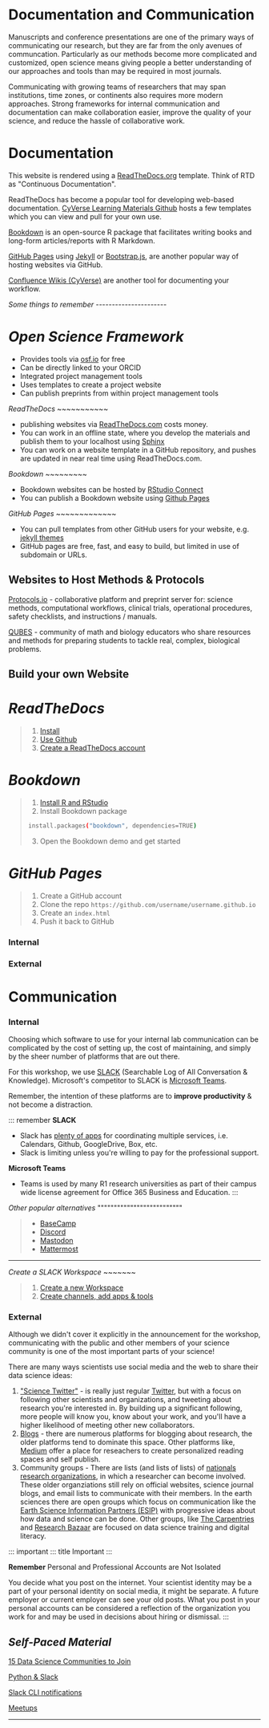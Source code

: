 # Documentation and Communication

Manuscripts and conference presentations are one of the primary ways of
communicating our research, but they are far from the only avenues of
communcation. Particularly as our methods become more complicated and
customized, open science means giving people a better understanding of
our approaches and tools than may be required in most journals.

Communicating with growing teams of researchers that may span
institutions, time zones, or continents also requires more modern
approaches. Strong frameworks for internal communication and
documentation can make collaboration easier, improve the quality of your
science, and reduce the hassle of collaborative work.

# Documentation

This website is rendered using a
[ReadTheDocs.org](https://readthedocs.org/) template. Think of RTD as
\"Continuous Documentation\".

ReadTheDocs has become a popular tool for developing web-based
documentation. [CyVerse Learning Materials
Github](https://github.com/CyVerse-learning-materials) hosts a few
templates which you can view and pull for your own use.

[Bookdown](https://bookdown.org/) is an open-source R package that
facilitates writing books and long-form articles/reports with R
Markdown.

[GitHub Pages](https://pages.github.com/) using
[Jekyll](https://jekyllrb.com/) or
[Bootstrap.js](https://getbootstrap.com/), are another popular way of
hosting websites via GitHub.

[Confluence Wikis (CyVerse)](https://wiki.cyverse.org) are another tool
for documenting your workflow.

*Some things to remember* \-\-\-\-\-\-\-\-\-\-\-\-\-\-\-\-\-\-\-\-\--

# *Open Science Framework*

-   Provides tools via [osf.io](https://osf.io/) for free
-   Can be directly linked to your ORCID
-   Integrated project management tools
-   Uses templates to create a project website
-   Can publish preprints from within project management tools

*ReadTheDocs* \~\~\~\~\~\~\~\~\~\~\~

-   publishing websites via
    [ReadTheDocs.com](https://readthedocs.com/dashboard/) costs money.
-   You can work in an offline state, where you develop the materials
    and publish them to your localhost using
    [Sphinx](https://docs.readthedocs.io/en/stable/intro/getting-started-with-sphinx.html)
-   You can work on a website template in a GitHub repository, and
    pushes are updated in near real time using ReadTheDocs.com.

*Bookdown* \~\~\~\~\~\~\~\~\~

-   Bookdown websites can be hosted by [RStudio
    Connect](https://www.rstudio.com/products/connect/)
-   You can publish a Bookdown website using [Github
    Pages](https://github.blog/2016-08-17-simpler-github-pages-publishing/)

*GitHub Pages* \~\~\~\~\~\~\~\~\~\~\~\~\~

-   You can pull templates from other GitHub users for your website,
    e.g. [jekyll themes](http://themes.jekyllrc.org/)
-   GitHub pages are free, fast, and easy to build, but limited in use
    of subdomain or URLs.

## **Websites to Host Methods & Protocols**

[Protocols.io](https://www.protocols.io/) - collaborative platform and
preprint server for: science methods, computational workflows, clinical
trials, operational procedures, safety checklists, and instructions /
manuals.

[QUBES](https://qubeshub.org/) - community of math and biology educators
who share resources and methods for preparing students to tackle real,
complex, biological problems.

## **Build your own Website**

# *ReadTheDocs*

> 1.  [Install](https://docs.readthedocs.io/en/stable/install.html)
> 2.  [Use Github](https://github.com/rtfd/readthedocs.org)
> 3.  [Create a ReadTheDocs
>     account](https://readthedocs.org/accounts/signup/)

# *Bookdown*

> 1.  [Install R and
>     RStudio](https://www.rstudio.com/products/rstudio/download/)
> 2.  Install Bookdown package
>
> ``` bash
> install.packages("bookdown", dependencies=TRUE)
> ```
>
> 3.  Open the Bookdown demo and get started

# *GitHub Pages*

> 1.  Create a GitHub account
> 2.  Clone the repo `https://github.com/username/username.github.io`
> 3.  Create an `index.html`
> 4.  Push it back to GitHub

### Internal

### External

# Communication

### Internal

Choosing which software to use for your internal lab communication can
be complicated by the cost of setting up, the cost of maintaining, and
simply by the sheer number of platforms that are out there.

For this workshop, we use [SLACK](https://slack.com/) (Searchable Log of
All Conversation & Knowledge). Microsoft\'s competitor to SLACK is
[Microsoft Teams](https://teams.microsoft.com/start).

Remember, the intention of these platforms are to **improve
productivity** & not become a distraction.

::: remember
**SLACK**

-   Slack has [plenty of apps](https://slack.com/apps) for coordinating
    multiple services, i.e. Calendars, Github, GoogleDrive, Box, etc.
-   Slack is limiting unless you\'re willing to pay for the professional
    support.

**Microsoft Teams**

-   Teams is used by many R1 research universities as part of their
    campus wide license agreement for Office 365 Business and Education.
:::

*Other popular alternatives*
\"\"\"\"\"\"\"\"\"\"\"\"\"\"\"\"\"\"\"\"\"\"\"\"\"\"

> -   [BaseCamp](https://basecamp.com/)
> -   [Discord](https://discordapp.com/)
> -   [Mastodon](https://joinmastodon.org/)
> -   [Mattermost](https://mattermost.com/)

------------------------------------------------------------------------

*Create a SLACK Workspace* \~\~\~\~\~\~\~

> 1.  [Create a new
>     Workspace](https://get.slack.help/hc/en-us/articles/206845317-Create-a-Slack-workspace)
> 2.  [Create channels, add apps &
>     tools](https://get.slack.help/hc/en-us/articles/217626298-tips-for-team-creators-and-admins)

### External

Although we didn\'t cover it explicitly in the announcement for the
workshop, communicating with the public and other members of your
science community is one of the most important parts of your science!

There are many ways scientists use social media and the web to share
their data science ideas:

1.  [\"Science
    Twitter\"](https://www.sciencemag.org/news/2018/08/scientists-do-you-want-succeed-twitter-here-s-how-many-followers-you-need) -
    is really just regular
    [Twitter](https://twitter.com/hashtag/science?lang=en), but with a
    focus on following other scientists and organizations, and tweeting
    about research you\'re interested in. By building up a significant
    following, more people will know you, know about your work, and
    you\'ll have a higher likelihood of meeting other new collaborators.
2.  [Blogs](https://blogging.org/blog/top-science-blogs/) - there are
    numerous platforms for blogging about research, the older platforms
    tend to dominate this space. Other platforms like,
    [Medium](https://medium.com/topic/data-science) offer a place for
    reseachers to create personalized reading spaces and self publish.
3.  Community groups - There are lists (and lists of lists) of
    [nationals research
    organizations](https://www.google.com/search?q=list+of+professional+science+organizations),
    in which a researcher can become involved. These older organziations
    still rely on official websites, science journal blogs, and email
    lists to communicate with their members. In the earth sciences there
    are open groups which focus on communication like the [Earth Science
    Information Partners (ESIP)](https://www.esipfed.org/) with
    progressive ideas about how data and science can be done. Other
    groups, like [The Carpentries](https://carpentries.org/) and
    [Research Bazaar](https://resbazblog.wordpress.com/about/) are
    focused on data science training and digital literacy.

::: important
::: title
Important
:::

**Remember** Personal and Professional Accounts are Not Isolated

You decide what you post on the internet. Your scientist identity may be
a part of your personal identity on social media, it might be separate.
A future employer or current employer can see your old posts. What you
post in your personal accounts can be considered a reflection of the
organization you work for and may be used in decisions about hiring or
dismissal.
:::

## *Self-Paced Material*

[15 Data Science Communities to
Join](https://towardsdatascience.com/15-data-science-slack-communities-to-join-8fac301bd6ce)

[Python &
Slack](https://towardsdatascience.com/python-and-slack-a-natural-match-60b136883d4d)

[Slack CLI
notifications](https://samapriya.github.io/projects/slack_notifier_cli_addon/)

[Meetups](https://www.meetup.com/)

------------------------------------------------------------------------
